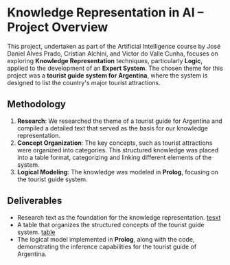 # Knowledge Representation in AI – Project Overview

This project, undertaken as part of the Artificial Intelligence course by José Daniel Alves Prado, Cristian Alchini, and Victor do Valle Cunha, focuses on exploring **Knowledge Representation** techniques, particularly **Logic**, applied to the development of an **Expert System**. The chosen theme for this project was a **tourist guide system for Argentina**, where the system is designed to list the country's major tourist attractions.

## Methodology

1. **Research**: We researched the theme of a tourist guide for Argentina and compiled a detailed text that served as the basis for our knowledge representation.
2. **Concept Organization**: The key concepts, such as tourist attractions were organized into categories. This structured knowledge was placed into a table format, categorizing and linking different elements of the system.
3. **Logical Modeling**: The knowledge was modeled in **Prolog**, focusing on the tourist guide system. 

## Deliverables

- Research text as the foundation for the knowledge representation. [tesxt]()
- A table that organizes the structured concepts of the tourist guide system. [table](https://docs.google.com/spreadsheets/d/1_ujz7D8HHt9qPDaz7yIIfvWOtCRi83mb/edit?usp=sharing&ouid=103481108306343193966&rtpof=true&sd=true)
- The logical model implemented in **Prolog**, along with the code, demonstrating the inference capabilities for the tourist guide of Argentina.
